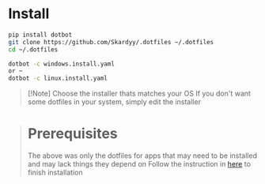 # Install  
```sh
pip install dotbot
git clone https://github.com/Skardyy/.dotfiles ~/.dotfiles
cd ~/.dotfiles

dotbot -c windows.install.yaml
or ~
dotbot -c linux.install.yaml
``` 
> \[!Note]
> Choose the installer thats matches your OS
> If you don't want some dotfiles in your system, simply edit the installer

> # Prerequisites
> The above was only the dotfiles for apps that may need to be installed and may lack things they depend on
> Follow the instruction in [here]() to finish installation
